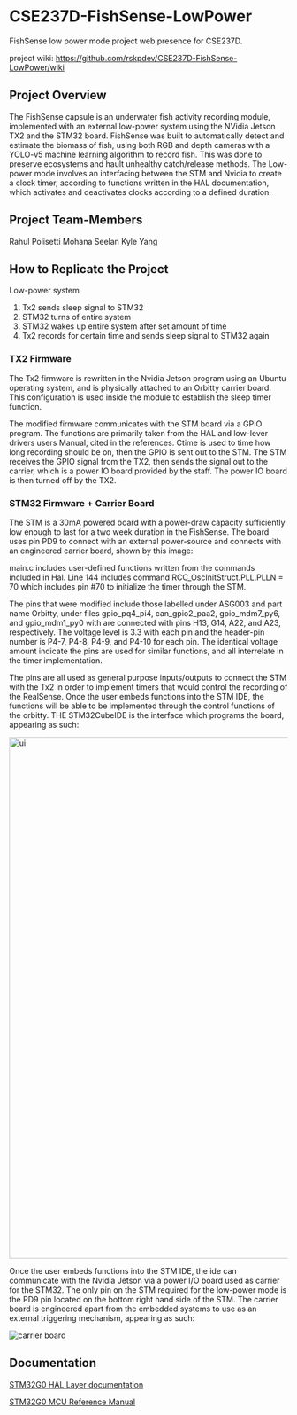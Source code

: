 # CSE237D-FishSense-LowPower
FishSense low power mode project web presence for CSE237D.

project wiki: https://github.com/rskpdev/CSE237D-FishSense-LowPower/wiki

## Project Overview
The FishSense capsule is an underwater fish activity recording module, implemented with an external low-power system using the NVidia Jetson TX2 and the STM32 board. FishSense was built to automatically detect and estimate the biomass of fish, using both RGB and depth cameras with a YOLO-v5 machine learning algorithm to record fish. This was done to preserve ecosystems and hault unhealthy catch/release methods. The Low-power mode involves an interfacing between the STM and Nvidia to create a clock timer, according to functions written in the HAL documentation, which activates and deactivates clocks according to a defined duration.

## Project Team-Members
Rahul Polisetti
Mohana Seelan
Kyle Yang

## How to Replicate the Project
Low-power system
1. Tx2 sends sleep signal to STM32
2. STM32 turns of entire system
3. STM32 wakes up entire system after set amount of time
4. Tx2 records for certain time and sends sleep signal to STM32 again

### TX2 Firmware

The Tx2 firmware is rewritten in the Nvidia Jetson program using an Ubuntu operating system, and is physically attached to an Orbitty carrier board. This configuration is used inside the module to establish the sleep timer function. 

The modified firmware communicates with the STM board via a GPIO program. The functions are primarily taken from the HAL and low-lever drivers users Manual, cited in the references. Ctime is used to time how long recording should be on, then the GPIO is sent out to the STM. The STM receives the GPIO signal from the TX2, then sends the signal out to the carrier, which is a power IO board provided by the staff. The power IO board is then turned off by the TX2.

### STM32 Firmware + Carrier Board
The STM is a 30mA powered board with a power-draw capacity sufficiently low enough to last for a two week duration in the FishSense. The board uses pin PD9 to connect with an external power-source and connects with an engineered carrier board, shown by this image:

main.c includes user-defined functions written from the commands included in Hal. Line 144 includes command RCC_OscInitStruct.PLL.PLLN = 70 which includes pin #70 to initialize the timer through the STM. 

The pins that were modified include those labelled under ASG003 and part name Orbitty, under files gpio_pq4_pi4, can_gpio2_paa2, gpio_mdm7_py6, and gpio_mdm1_py0 with are connected with pins H13, G14, A22, and A23, respectively. The voltage level is 3.3 with each pin and the header-pin number is P4-7, P4-8, P4-9, and P4-10 for each pin. The identical voltage amount indicate the pins are used for similar functions, and all interrelate in the timer implementation. 

The pins are all used as general purpose inputs/outputs to connect the STM with the Tx2 in order to implement timers that would control the recording of the RealSense. Once the user embeds functions into the STM IDE, the functions will be able to be implemented through the control functions of the orbitty. THE STM32CubeIDE is the interface which programs the board, appearing as such:

<img width="941" alt="ui" src="https://user-images.githubusercontent.com/89044922/172065193-1b86f4bb-f8b0-434a-b26e-b4110fa0a410.png">

Once the user embeds functions into the STM IDE, the ide can communicate with the Nvidia Jetson via a power I/O board used as carrier for the STM32. The only pin on the STM required for the low-power mode is the PD9 pin located on the bottom right hand side of the STM. The carrier board is engineered apart from the embedded systems to use as an external triggering mechanism, appearing as such:

![carrier board](https://user-images.githubusercontent.com/89044922/172065489-e6f3a171-dc7d-4608-b327-f5b894a4790f.png)


## Documentation
[STM32G0 HAL Layer documentation](https://drive.google.com/file/d/1hcKkOyquUUFsUSfPGr3paL8llkbvs7I4/view?usp=sharing)

[STM32G0 MCU Reference Manual](https://drive.google.com/file/d/1D-xi0UJZoFb36BAIgmKhAljadXhTq_ri/view?usp=sharing)




